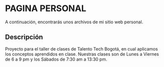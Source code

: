 # PAGINA PERSONAL

A continuación, encontrarás unos archivos de mi sitio web personal. 

## Descripción

Proyecto para el taller de clases de Talento Tech Bogotá, en cual aplicamos los conceptos aprendidos en clase. Nuestras clases son de Lunes a Viernes de 6 a 9  pm y los Sábados de 7:30 am a 13:30 pm.


